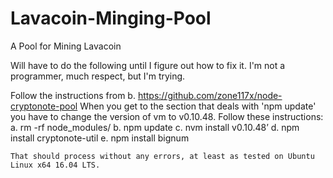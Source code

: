 # Lavacoin-Minging-Pool
A Pool for Mining Lavacoin

Will have to do the following until I figure out how to fix it.  I'm not a programmer, much respect, but I'm trying.

Follow the instructions from b.	https://github.com/zone117x/node-cryptonote-pool
When you get to the section that deals with 'npm update' you have to change the version of vm to v0.10.48.
Follow these instructions:
        a.	rm -rf node_modules/
        b.	npm update
        c.	nvm install v0.10.48’
        d.	npm install cryptonote-util
        e.	npm install bignum
        
    That should process without any errors, at least as tested on Ubuntu Linux x64 16.04 LTS.
    
